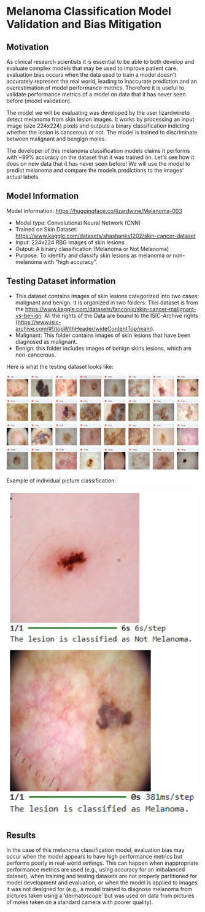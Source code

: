 # Melanoma Classification Model Validation and Bias Mitigation 
## Motivation
As clinical research scientists it is essential to be able to both develop and evaluate complex models that may be used to improve patient care. evaluation bias occurs when the data used to train a model doesn't accurately represent the real world, leading to inaccurate prediction and an overestimation of model performance metrics. Therefore it is useful to validate performance metrics of a model on data that it has never seen before (model validation).

The model we will be evaluating was developed by the user lizardwineto detect melanoma from skin lesion images. It works by processing an input image (size 224x224) pixels and outputs a binary classification indicting whether the lesion is cancerous or not. The model is trained to discriminate between malignant and bengign moles.

The developer of this melanoma classification models claims it performs with ~99% accuracy on the dataset that it was trained on. Let's see how it does on new data that it has never seen before! We will use the model to predict melanoma and compare the models predictions to the images' actual labels.

## Model Information
Model information: https://huggingface.co/lizardwine/Melanoma-003

- Model type: Convolutional Neural Network (CNN)
- Trained on Skin Dataset: https://www.kaggle.com/datasets/shashanks1202/skin-cancer-dataset
- Input: 224x224 RBG images of skin lesions
- Output: A binary classification (Melanoma or Not Melanoma)
- Purpose: To identify and classify skin lesions as melanoma or non-melanoma with "high accuracy".

## Testing Dataset information
- This dataset contains images of skin lesions categorized into two cases: malignant and benign. It is organized in two folders. This dataset is from the https://www.kaggle.com/datasets/fanconic/skin-cancer-malignant-vs-benign. All the rights of the Data are bound to the ISIC-Archive rights (https://www.isic-archive.com/#!/topWithHeader/wideContentTop/main).
- Malignant: This folder contains images of skin lesions that have been diagnosed as malignant.
- Benign: this folder includes images of benign skins lesions, which are non-cancerous.

Here is what the testing dataset looks like: 

<img src = "melanoma_pic3.png" width = "700">

Example of individual picture classification:

<img src = "melanoma_pic.png" width = "600">
<img src = "melanoma_pic2.png" width = "600">

## Results
In the case of this melanoma classification model, evaluation bias may occur when the model appears to have high performance metrics but performs poorly in real-world settings. This can happen when inappropriate performance metrics are used (e.g., using accuracy for an imbalanced dataset), when training and testing datasets are not properly partitioned for model development and evaluation, or when the model is applied to images it was not designed for (e.g., a model trained to diagnose melanoma from pictures taken using a ‘dermatoscope’ but was used on data from pictures of moles taken on a standard camera with poorer quality).
